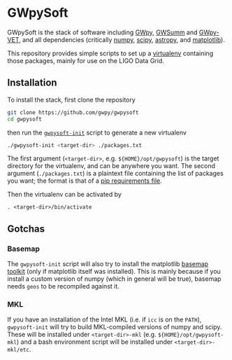 GWpySoft
========

GWpySoft is the stack of software including [GWpy](//github.com/gwpy/gwpy), [GWSumm](//github.com/gwpy/gwsumm) and [GWpy-VET](//github.com/gwpy/vet), and all dependencies (critically [numpy](http://numpy.org), [scipy](//scipy.org), [astropy](http://astropy.org), and [matplotlib](http://matplotlib.org)).

This repository provides simple scripts to set up a [virtualenv](//virtualenv.pypa.io/) containing those packages, mainly for use on the LIGO Data Grid.

Installation
------------

To install the stack, first clone the repository 
 
```bash
git clone https://github.com/gwpy/gwpysoft
cd gwpysoft
```
then run the [`gwpysoft-init`](//github.com/gwpy/gwpysoft/blob/master/gwpysoft-init) script to generate a new virtualenv

```bash
./gwpysoft-init <target-dir> ./packages.txt
```

The first argument (`<target-dir>`, e.g. `${HOME}/opt/gwpysoft`) is the target directory for the virtualenv, and can be anywhere you want.
The second argument (`./packages.txt`) is a plaintext file containing the list of packages you want; the format is that of a [pip requirements file](//pip.readthedocs.io/en/stable/user_guide/#requirements-files).

Then the virtualenv can be activated by

```
. <target-dir>/bin/activate
```

Gotchas
-------

### Basemap

The `gwpysoft-init` script will also try to install the matplotlib [basemap toolkit](//matplotlib.org/basemap/) (only if matplotlib itself was installed).
This is mainly because if you install a custom version of numpy (which in general will be true), basemap needs `geos` to be recompiled against it.

### MKL

If you have an installation of the Intel MKL (i.e. if `icc` is on the `PATH`), `gwpysoft-init` will try to build MKL-compiled versions of numpy and scipy.
These will be installed under `<target-dir>-mkl` (e.g. `${HOME}/opt/gwpysoft-mkl`) and a bash environment script will be installed under `<target-dir>-mkl/etc`.
